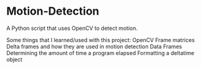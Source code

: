 # Motion-Detection
 A Python script that uses OpenCV to detect motion.


Some things that I learned/used with this project:
	OpenCV
	Frame matrices
	Delta frames and how they are used in motion detection
	Data Frames
	Determining the amount of time a program elapsed
	Formatting a deltatime object
	